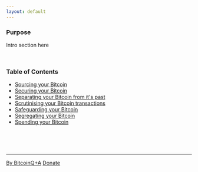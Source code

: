 ```yaml
---
layout: default
---
```


### Purpose

Intro section here

<br/>

### Table of Contents

*   [Sourcing your Bitcoin](get.md)
*   [Securing your Bitcoin](secure.md)
*   [Separating your Bitcoin from it's past](coinjoin.md)
*   [Scrutinising your Bitcoin transactions](node.md)
*   [Safeguarding your Bitcoin](coldstorage.md)
*   [Segregating your Bitcoin](coincontrol.md)
*   [Spending your Bitcoin](spend.md)


<br/>
<br/>
<br/>

***

[By BitcoinQ+A](https://twitter.com/BitcoinQ_A)
[Donate](https://www.bitcoinqna.com/donations)
